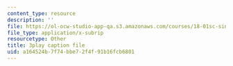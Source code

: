 ```yaml
---
content_type: resource
description: ''
file: https://ol-ocw-studio-app-qa.s3.amazonaws.com/courses/18-01sc-single-variable-calculus-fall-2010/a164524b7f74bbe72f4f91b16fcb6801_9v25gg2qJYE.srt
file_type: application/x-subrip
resourcetype: Other
title: 3play caption file
uid: a164524b-7f74-bbe7-2f4f-91b16fcb6801
---
```

